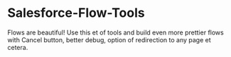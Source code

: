 # Salesforce-Flow-Tools
 Flows are beautiful! Use this et of tools and build even more prettier flows with Cancel button, better debug, option of redirection to any page et cetera.
